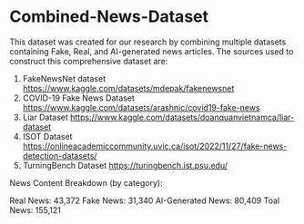 # Combined-News-Dataset
This dataset was created for our research by combining multiple datasets containing Fake, Real, and AI-generated news articles. The sources used to construct this comprehensive dataset are:

1) FakeNewsNet dataset https://www.kaggle.com/datasets/mdepak/fakenewsnet
2) COVID-19 Fake News Dataset https://www.kaggle.com/datasets/arashnic/covid19-fake-news
3) Liar Dataset https://www.kaggle.com/datasets/doanquanvietnamca/liar-dataset
4) ISOT Dataset https://onlineacademiccommunity.uvic.ca/isot/2022/11/27/fake-news-detection-datasets/
5) TurningBench Dataset https://turingbench.ist.psu.edu/

News Content Breakdown (by category):

Real News: 43,372
Fake News: 31,340
AI-Generated News: 80,409
Toal News: 155,121
